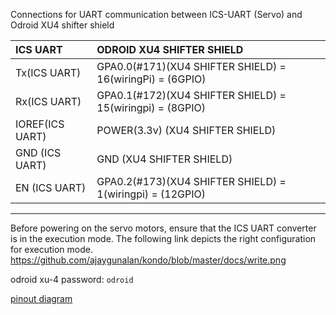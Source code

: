 Connections for UART communication between ICS-UART (Servo) and Odroid XU4 shifter shield 

| ICS UART         | ODROID XU4 SHIFTER SHIELD                                |  
|:----------        |:-------------                                          |
| Tx(ICS UART)     |GPA0.0(#171)(XU4 SHIFTER SHIELD) = 16(wiringPi) = (6GPIO)|
| Rx(ICS UART)     |GPA0.1(#172)(XU4 SHIFTER SHIELD) = 15(wiringpi) = (8GPIO)|  
| IOREF(ICS UART)  |POWER(3.3v) (XU4 SHIFTER SHIELD)                         |  
| GND (ICS UART)   |GND (XU4 SHIFTER SHIELD)                                 |  
| EN (ICS UART)    |GPA0.2(#173)(XU4 SHIFTER SHIELD) = 1(wiringpi) = (12GPIO)|  

-----------
Before powering on the servo motors, ensure that the ICS UART converter is in the execution mode. The following link depicts the right configuration for execution mode. https://github.com/ajaygunalan/kondo/blob/master/docs/write.png

odroid xu-4 password: `odroid`

[pinout diagram](https://wiki.odroid.com/odroid-xu4/hardware/expansion_connectors#gpio_map_for_wiringpi_library_shifter-shield_40_pin)
